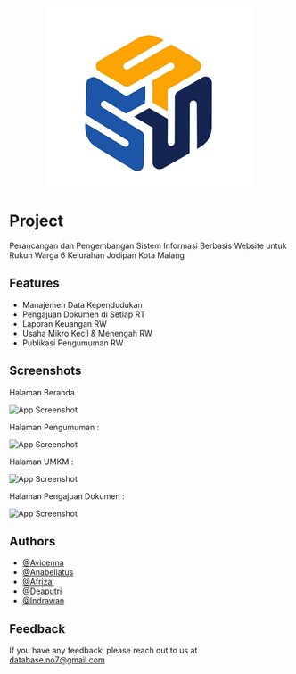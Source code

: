 <!-- <p align="center"><a href="https://laravel.com" target="_blank"><img src="https://raw.githubusercontent.com/laravel/art/master/logo-lockup/5%20SVG/2%20CMYK/1%20Full%20Color/laravel-logolockup-cmyk-red.svg" width="400" alt="Laravel Logo"></a></p>

<p align="center">
<a href="https://github.com/laravel/framework/actions"><img src="https://github.com/laravel/framework/workflows/tests/badge.svg" alt="Build Status"></a>
<a href="https://packagist.org/packages/laravel/framework"><img src="https://img.shields.io/packagist/dt/laravel/framework" alt="Total Downloads"></a>
<a href="https://packagist.org/packages/laravel/framework"><img src="https://img.shields.io/packagist/v/laravel/framework" alt="Latest Stable Version"></a>
<a href="https://packagist.org/packages/laravel/framework"><img src="https://img.shields.io/packagist/l/laravel/framework" alt="License"></a>
</p>

<h1 align="center">Sistem Informasi Rukun Warga</h1>
<p align="center">
    Perancangan dan Pengembangan Sistem Informasi Berbasis Website untuk Rukun Warga 6 Kelurahan Jodipan Kota Malang
</p>

## About Laravel

Laravel is a web application framework with expressive, elegant syntax. We believe development must be an enjoyable and creative experience to be truly fulfilling. Laravel takes the pain out of development by easing common tasks used in many web projects, such as:

- [Simple, fast routing engine](https://laravel.com/docs/routing).
- [Powerful dependency injection container](https://laravel.com/docs/container).
- Multiple back-ends for [session](https://laravel.com/docs/session) and [cache](https://laravel.com/docs/cache) storage.
- Expressive, intuitive [database ORM](https://laravel.com/docs/eloquent).
- Database agnostic [schema migrations](https://laravel.com/docs/migrations).
- [Robust background job processing](https://laravel.com/docs/queues).
- [Real-time event broadcasting](https://laravel.com/docs/broadcasting).

Laravel is accessible, powerful, and provides tools required for large, robust applications.

## Learning Laravel

Laravel has the most extensive and thorough [documentation](https://laravel.com/docs) and video tutorial library of all modern web application frameworks, making it a breeze to get started with the framework.

You may also try the [Laravel Bootcamp](https://bootcamp.laravel.com), where you will be guided through building a modern Laravel application from scratch.

If you don't feel like reading, [Laracasts](https://laracasts.com) can help. Laracasts contains thousands of video tutorials on a range of topics including Laravel, modern PHP, unit testing, and JavaScript. Boost your skills by digging into our comprehensive video library.

## Laravel Sponsors

We would like to extend our thanks to the following sponsors for funding Laravel development. If you are interested in becoming a sponsor, please visit the [Laravel Partners program](https://partners.laravel.com).

### Premium Partners

- **[Vehikl](https://vehikl.com/)**
- **[Tighten Co.](https://tighten.co)**
- **[WebReinvent](https://webreinvent.com/)**
- **[Kirschbaum Development Group](https://kirschbaumdevelopment.com)**
- **[64 Robots](https://64robots.com)**
- **[Curotec](https://www.curotec.com/services/technologies/laravel/)**
- **[Cyber-Duck](https://cyber-duck.co.uk)**
- **[DevSquad](https://devsquad.com/hire-laravel-developers)**
- **[Jump24](https://jump24.co.uk)**
- **[Redberry](https://redberry.international/laravel/)**
- **[Active Logic](https://activelogic.com)**
- **[byte5](https://byte5.de)**
- **[OP.GG](https://op.gg)**

## Contributing

Thank you for considering contributing to the Laravel framework! The contribution guide can be found in the [Laravel documentation](https://laravel.com/docs/contributions).

## Code of Conduct

In order to ensure that the Laravel community is welcoming to all, please review and abide by the [Code of Conduct](https://laravel.com/docs/contributions#code-of-conduct).

## Security Vulnerabilities

If you discover a security vulnerability within Laravel, please send an e-mail to Taylor Otwell via [taylor@laravel.com](mailto:taylor@laravel.com). All security vulnerabilities will be promptly addressed.

## License

The Laravel framework is open-sourced software licensed under the [MIT license](https://opensource.org/licenses/MIT). -->


<p align="center">
<a href="https://github.com/avicennamumtaza/si2x"><img src="./public/assets/Logo.png" alt="Logo SIRW"></a>
</p>


# Project

Perancangan dan Pengembangan Sistem Informasi Berbasis Website untuk Rukun Warga 6 Kelurahan Jodipan Kota Malang


## Features

- Manajemen Data Kependudukan
- Pengajuan Dokumen di Setiap RT
- Laporan Keuangan RW
- Usaha Mikro Kecil & Menengah RW
- Publikasi Pengumuman RW


## Screenshots

Halaman Beranda :

![App Screenshot](https://via.placeholder.com/468x300?text=App+Screenshot+Here)

Halaman Pengumuman :

![App Screenshot](https://via.placeholder.com/468x300?text=App+Screenshot+Here)

Halaman UMKM :

![App Screenshot](https://via.placeholder.com/468x300?text=App+Screenshot+Here)

Halaman Pengajuan Dokumen :

![App Screenshot](https://via.placeholder.com/468x300?text=App+Screenshot+Here)


## Authors

- [@Avicenna](https://www.github.com/avicennamumtaza)
- [@Anabellatus](https://www.github.com/anabellatus)
- [@Afrizal](https://www.github.com/AfrizalDS)
- [@Deaputri](https://www.github.com/DeaPutri17)
- [@Indrawan](https://www.github.com/radeonaru)


## Feedback

If you have any feedback, please reach out to us at database.no7@gmail.com